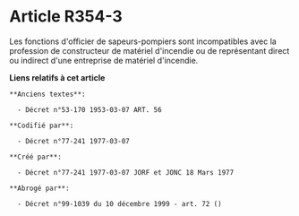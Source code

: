 # Article R354-3

Les fonctions d'officier de sapeurs-pompiers sont incompatibles avec la profession de constructeur de matériel d'incendie ou
de représentant direct ou indirect d'une entreprise de matériel d'incendie.

**Liens relatifs à cet article**

	**Anciens textes**:

	  - Décret n°53-170 1953-03-07 ART. 56

	**Codifié par**:

	  - Décret n°77-241 1977-03-07

	**Créé par**:

	  - Décret n°77-241 1977-03-07 JORF et JONC 18 Mars 1977

	**Abrogé par**:

	  - Décret n°99-1039 du 10 décembre 1999 - art. 72 ()
